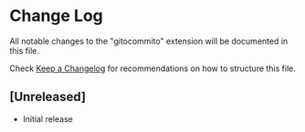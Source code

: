 # Change Log

All notable changes to the "gitocommito" extension will be documented in this file.

Check [Keep a Changelog](http://keepachangelog.com/) for recommendations on how to structure this file.

## [Unreleased]

- Initial release